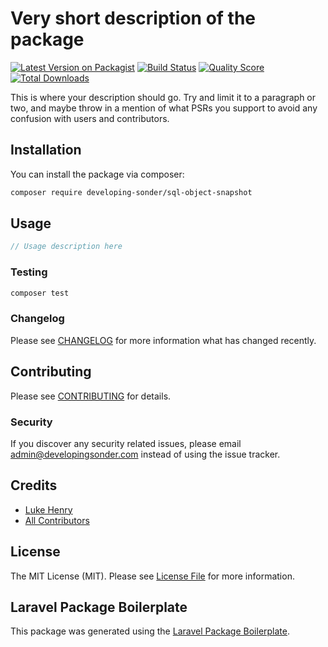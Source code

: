 # Very short description of the package

[![Latest Version on Packagist](https://img.shields.io/packagist/v/developing-sonder/sql-object-snapshot.svg?style=flat-square)](https://packagist.org/packages/developing-sonder/sql-object-snapshot)
[![Build Status](https://img.shields.io/travis/developing-sonder/sql-object-snapshot/master.svg?style=flat-square)](https://travis-ci.org/developing-sonder/sql-object-snapshot)
[![Quality Score](https://img.shields.io/scrutinizer/g/developing-sonder/sql-object-snapshot.svg?style=flat-square)](https://scrutinizer-ci.com/g/developing-sonder/sql-object-snapshot)
[![Total Downloads](https://img.shields.io/packagist/dt/developing-sonder/sql-object-snapshot.svg?style=flat-square)](https://packagist.org/packages/developing-sonder/sql-object-snapshot)

This is where your description should go. Try and limit it to a paragraph or two, and maybe throw in a mention of what PSRs you support to avoid any confusion with users and contributors.

## Installation

You can install the package via composer:

```bash
composer require developing-sonder/sql-object-snapshot
```

## Usage

``` php
// Usage description here
```

### Testing

``` bash
composer test
```

### Changelog

Please see [CHANGELOG](CHANGELOG.md) for more information what has changed recently.

## Contributing

Please see [CONTRIBUTING](CONTRIBUTING.md) for details.

### Security

If you discover any security related issues, please email admin@developingsonder.com instead of using the issue tracker.

## Credits

- [Luke Henry](https://github.com/developing-sonder)
- [All Contributors](../../contributors)

## License

The MIT License (MIT). Please see [License File](LICENSE.md) for more information.

## Laravel Package Boilerplate

This package was generated using the [Laravel Package Boilerplate](https://laravelpackageboilerplate.com).